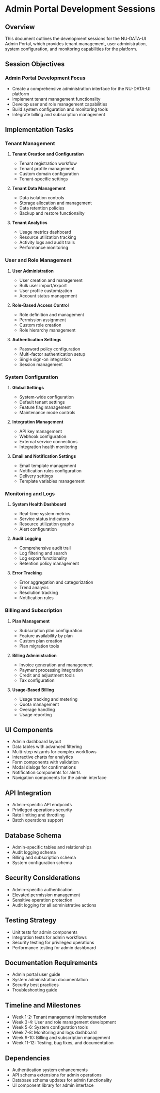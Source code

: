# Admin Portal Development Sessions

## Overview
This document outlines the development sessions for the NU-DATA-UI Admin Portal, which provides tenant management, user administration, system configuration, and monitoring capabilities for the platform.

## Session Objectives

### Admin Portal Development Focus
- Create a comprehensive administration interface for the NU-DATA-UI platform
- Implement tenant management functionality
- Develop user and role management capabilities
- Build system configuration and monitoring tools
- Integrate billing and subscription management

## Implementation Tasks

### Tenant Management
1. **Tenant Creation and Configuration**
   - Tenant registration workflow
   - Tenant profile management
   - Custom domain configuration
   - Tenant-specific settings

2. **Tenant Data Management**
   - Data isolation controls
   - Storage allocation and management
   - Data retention policies
   - Backup and restore functionality

3. **Tenant Analytics**
   - Usage metrics dashboard
   - Resource utilization tracking
   - Activity logs and audit trails
   - Performance monitoring

### User and Role Management
1. **User Administration**
   - User creation and management
   - Bulk user import/export
   - User profile customization
   - Account status management

2. **Role-Based Access Control**
   - Role definition and management
   - Permission assignment
   - Custom role creation
   - Role hierarchy management

3. **Authentication Settings**
   - Password policy configuration
   - Multi-factor authentication setup
   - Single sign-on integration
   - Session management

### System Configuration
1. **Global Settings**
   - System-wide configuration
   - Default tenant settings
   - Feature flag management
   - Maintenance mode controls

2. **Integration Management**
   - API key management
   - Webhook configuration
   - External service connections
   - Integration health monitoring

3. **Email and Notification Settings**
   - Email template management
   - Notification rules configuration
   - Delivery settings
   - Template variables management

### Monitoring and Logs
1. **System Health Dashboard**
   - Real-time system metrics
   - Service status indicators
   - Resource utilization graphs
   - Alert configuration

2. **Audit Logging**
   - Comprehensive audit trail
   - Log filtering and search
   - Log export functionality
   - Retention policy management

3. **Error Tracking**
   - Error aggregation and categorization
   - Trend analysis
   - Resolution tracking
   - Notification rules

### Billing and Subscription
1. **Plan Management**
   - Subscription plan configuration
   - Feature availability by plan
   - Custom plan creation
   - Plan migration tools

2. **Billing Administration**
   - Invoice generation and management
   - Payment processing integration
   - Credit and adjustment tools
   - Tax configuration

3. **Usage-Based Billing**
   - Usage tracking and metering
   - Quota management
   - Overage handling
   - Usage reporting

## UI Components
- Admin dashboard layout
- Data tables with advanced filtering
- Multi-step wizards for complex workflows
- Interactive charts for analytics
- Form components with validation
- Modal dialogs for confirmations
- Notification components for alerts
- Navigation components for the admin interface

## API Integration
- Admin-specific API endpoints
- Privileged operations security
- Rate limiting and throttling
- Batch operations support

## Database Schema
- Admin-specific tables and relationships
- Audit logging schema
- Billing and subscription schema
- System configuration schema

## Security Considerations
- Admin-specific authentication
- Elevated permission management
- Sensitive operation protection
- Audit logging for all administrative actions

## Testing Strategy
- Unit tests for admin components
- Integration tests for admin workflows
- Security testing for privileged operations
- Performance testing for admin dashboard

## Documentation Requirements
- Admin portal user guide
- System administration documentation
- Security best practices
- Troubleshooting guide

## Timeline and Milestones
- Week 1-2: Tenant management implementation
- Week 3-4: User and role management development
- Week 5-6: System configuration tools
- Week 7-8: Monitoring and logs dashboard
- Week 9-10: Billing and subscription management
- Week 11-12: Testing, bug fixes, and documentation

## Dependencies
- Authentication system enhancements
- API schema extensions for admin operations
- Database schema updates for admin functionality
- UI component library for admin interface
